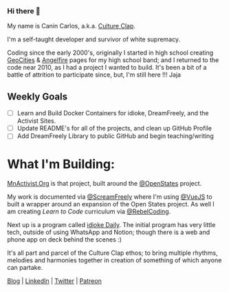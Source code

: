 ### Hi there 👋

My name is Canin Carlos, a.k.a. [Culture Clap](https://www.cultureclap.com).

I'm a self-taught developer and survivor of white supremacy.

Coding since the early 2000's, originally I started in high school creating [GeoCities](https://en.wikipedia.org/wiki/Yahoo!_GeoCities) & [Angelfire](https://en.wikipedia.org/wiki/Angelfire) pages for my high school band; and I returned to the code near 2010, as I had a project I wanted to build. It's been a bit of a battle of attrition to participate since, but, I'm still here !!! Jaja

## Weekly Goals
- [ ] Learn and Build Docker Containers for idioke, DreamFreely, and the Activist Sites.
- [ ] Update README's for all of the projects, and clean up GitHub Profile
- [ ] Add DreamFreely Library to public GitHub and begin teaching/writing

# What I'm Building:

[MnActivist.Org](https//www.mnactivist.org) is that project, built around the [@OpenStates](//www.github.com/OpenStates) project.

My work is documented via [@ScreamFreely](//www.github.com/ScreamFreely) where I'm using [@VueJS](//www.github.com/vuejs) to built a wrapper around an expansion of the Open States project. As well I am creating *Learn to Code* curriculum via [@RebelCoding](//www.github.com/RebelCoding).

Next up is a program called [idioke Daily](//www.idioke.com). The initial program has very little tech, outside of using WhatsApp and Notion; though there is a web and phone app on deck behind the scenes :)

It's all part and parcel of the Culture Clap ethos; to bring multiple rhythms, melodies and harmonies together in creation of something of which anyone can partake.

[Blog](//blog.cultureclap.com) | [LinkedIn](//linkedin.com/in/cultureclap) | [Twitter](//twitter.com/cultureclap) | [Patreon](//patreon.com/cultureclap) 

<!--
**cultureclap/cultureclap** is a ✨ _special_ ✨ repository because its `README.md` (this file) appears on your GitHub profile.

Here are some ideas to get you started:

- 🔭 I’m currently working on ...
- 🌱 I’m currently learning ...
- 👯 I’m looking to collaborate on ...
- 🤔 I’m looking for help with ...
- 💬 Ask me about ...
- 📫 How to reach me: ...
- 😄 Pronouns: ...
- ⚡ Fun fact: ...
-->
